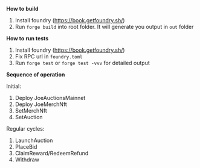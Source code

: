 **How to build**

1. Install foundry (https://book.getfoundry.sh/)
2. Run `forge build` into root folder. It will generate you output in `out` folder

**How to run tests**

1. Install foundry (https://book.getfoundry.sh/)
2. Fix RPC url in `foundry.toml`
3. Run `forge test` or `forge test -vvv` for detailed output

**Sequence of operation**

Initial:

1. Deploy JoeAuctionsMainnet
2. Deploy JoeMerchNft
3. SetMerchNft
4. SetAuction

Regular cycles:
1. LaunchAuction
2. PlaceBid
3. ClaimReward/RedeemRefund
4. Withdraw